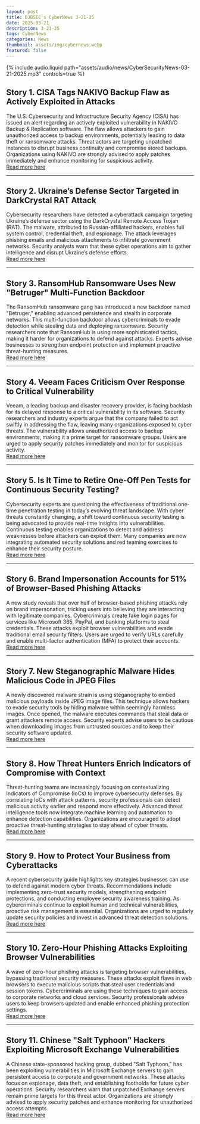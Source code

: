 ```yaml
---
layout: post
title: DJBSEC's CyberNews 3-21-25
date: 2025-03-21
description: 3-21-25
tags: CyberNews
categories: News
thumbnail: assets/img/cybernews.webp
featured: false
---
```


<div class="row mt-3">
    <div class="col-sm mt-3 mt-md-0">
        {% include audio.liquid path="assets/audio/news/CyberSecurityNews-03-21-2025.mp3" controls=true %}
    </div>
</div>

## Story 1. CISA Tags NAKIVO Backup Flaw as Actively Exploited in Attacks

The U.S. Cybersecurity and Infrastructure Security Agency (CISA) has issued an alert regarding an actively exploited vulnerability in NAKIVO Backup & Replication software. The flaw allows attackers to gain unauthorized access to backup environments, potentially leading to data theft or ransomware attacks. Threat actors are targeting unpatched instances to disrupt business continuity and compromise stored backups. Organizations using NAKIVO are strongly advised to apply patches immediately and enhance monitoring for suspicious activity.  
[Read more here](https://www.bleepingcomputer.com/news/security/cisa-tags-nakivo-backup-flaw-as-actively-exploited-in-attacks/)

---

## Story 2. Ukraine’s Defense Sector Targeted in DarkCrystal RAT Attack

Cybersecurity researchers have detected a cyberattack campaign targeting Ukraine’s defense sector using the DarkCrystal Remote Access Trojan (RAT). The malware, attributed to Russian-affiliated hackers, enables full system control, credential theft, and espionage. The attack leverages phishing emails and malicious attachments to infiltrate government networks. Security analysts warn that these cyber operations aim to gather intelligence and disrupt Ukraine’s defense efforts.  
[Read more here](https://www.darkreading.com/cyberattacks-data-breaches/ukraine-defense-sector-attack-dark-crystal-rat)

---

## Story 3. RansomHub Ransomware Uses New "Betruger" Multi-Function Backdoor

The RansomHub ransomware gang has introduced a new backdoor named "Betruger," enabling advanced persistence and stealth in corporate networks. This multi-function backdoor allows cybercriminals to evade detection while stealing data and deploying ransomware. Security researchers note that RansomHub is using more sophisticated tactics, making it harder for organizations to defend against attacks. Experts advise businesses to strengthen endpoint protection and implement proactive threat-hunting measures.  
[Read more here](https://www.bleepingcomputer.com/news/security/ransomhub-ransomware-uses-new-betruger-multi-function-backdoor/)

---

## Story 4. Veeam Faces Criticism Over Response to Critical Vulnerability

Veeam, a leading backup and disaster recovery provider, is facing backlash for its delayed response to a critical vulnerability in its software. Security researchers and industry experts argue that the company failed to act swiftly in addressing the flaw, leaving many organizations exposed to cyber threats. The vulnerability allows unauthorized access to backup environments, making it a prime target for ransomware groups. Users are urged to apply security patches immediately and monitor for suspicious activity.  
[Read more here](https://www.theregister.com/2025/03/20/infoseccers_criticize_veeam_over_critical/)

---

## Story 5. Is It Time to Retire One-Off Pen Tests for Continuous Security Testing?

Cybersecurity experts are questioning the effectiveness of traditional one-time penetration testing in today’s evolving threat landscape. With cyber threats constantly changing, a shift toward continuous security testing is being advocated to provide real-time insights into vulnerabilities. Continuous testing enables organizations to detect and address weaknesses before attackers can exploit them. Many companies are now integrating automated security solutions and red teaming exercises to enhance their security posture.  
[Read more here](https://www.bleepingcomputer.com/news/security/is-it-time-to-retire-one-off-pen-tests-for-continuous-testing/)

---

## Story 6. Brand Impersonation Accounts for 51% of Browser-Based Phishing Attacks

A new study reveals that over half of browser-based phishing attacks rely on brand impersonation, tricking users into believing they are interacting with legitimate companies. Cybercriminals create fake login pages for services like Microsoft 365, PayPal, and banking platforms to steal credentials. These attacks exploit browser vulnerabilities and evade traditional email security filters. Users are urged to verify URLs carefully and enable multi-factor authentication (MFA) to protect their accounts.  
[Read more here](https://www.securitymagazine.com/articles/101485-brand-impersonation-is-51-of-browser-phishing-attempts)

---

## Story 7. New Steganographic Malware Hides Malicious Code in JPEG Files

A newly discovered malware strain is using steganography to embed malicious payloads inside JPEG image files. This technique allows hackers to evade security tools by hiding malware within seemingly harmless images. Once opened, the malware executes commands that steal data or grant attackers remote access. Security experts advise users to be cautious when downloading images from untrusted sources and to keep their security software updated.  
[Read more here](https://cybersecuritynews.com/new-steganographic-malware-exploits-jpeg-files/)

---

## Story 8. How Threat Hunters Enrich Indicators of Compromise with Context

Threat-hunting teams are increasingly focusing on contextualizing Indicators of Compromise (IoCs) to improve cybersecurity defenses. By correlating IoCs with attack patterns, security professionals can detect malicious activity earlier and respond more effectively. Advanced threat intelligence tools now integrate machine learning and automation to enhance detection capabilities. Organizations are encouraged to adopt proactive threat-hunting strategies to stay ahead of cyber threats.  
[Read more here](https://cybersecuritynews.com/how-threat-hunters-enrich-indicators-with-context/)

---

## Story 9. How to Protect Your Business from Cyberattacks

A recent cybersecurity guide highlights key strategies businesses can use to defend against modern cyber threats. Recommendations include implementing zero-trust security models, strengthening endpoint protections, and conducting employee security awareness training. As cybercriminals continue to exploit human and technical vulnerabilities, proactive risk management is essential. Organizations are urged to regularly update security policies and invest in advanced threat detection solutions.  
[Read more here](https://thehackernews.com/2025/03/how-to-protect-your-business-from-cyber.html)

---

## Story 10. Zero-Hour Phishing Attacks Exploiting Browser Vulnerabilities

A wave of zero-hour phishing attacks is targeting browser vulnerabilities, bypassing traditional security measures. These attacks exploit flaws in web browsers to execute malicious scripts that steal user credentials and session tokens. Cybercriminals are using these techniques to gain access to corporate networks and cloud services. Security professionals advise users to keep browsers updated and enable enhanced phishing protection settings.  
[Read more here](https://cybersecuritynews.com/zero-hour-phishing-attacks-exploiting-browser-vulnerabilities/)

---

## Story 11. Chinese "Salt Typhoon" Hackers Exploiting Microsoft Exchange Vulnerabilities

A Chinese state-sponsored hacking group, dubbed "Salt Typhoon," has been exploiting vulnerabilities in Microsoft Exchange servers to gain persistent access to corporate and government networks. These attacks focus on espionage, data theft, and establishing footholds for future cyber operations. Security researchers warn that unpatched Exchange servers remain prime targets for this threat actor. Organizations are strongly advised to apply security patches and enhance monitoring for unauthorized access attempts.  
[Read more here](https://cybersecuritynews.com/chinese-salt-typhoon-hackers-exploiting-exchange-vulnerabilities/)
